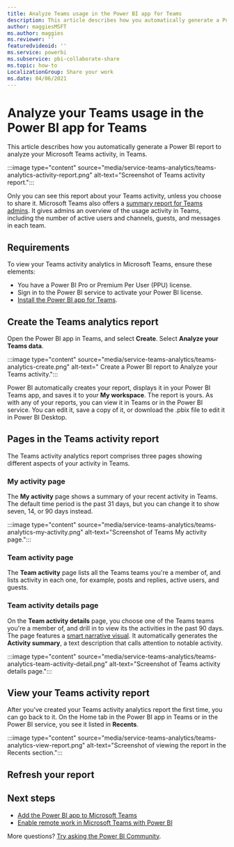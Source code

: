 ```yaml
---
title: Analyze Teams usage in the Power BI app for Teams
description: This article describes how you automatically generate a Power BI report to view your Microsoft Teams activity analytics, in Teams.
author: maggiesMSFT
ms.author: maggies
ms.reviewer: ''
featuredvideoid: ''
ms.service: powerbi
ms.subservice: pbi-collaborate-share
ms.topic: how-to
LocalizationGroup: Share your work
ms.date: 04/06/2021
---
```


# Analyze your Teams usage in the Power BI app for Teams

This article describes how you automatically generate a Power BI report to analyze your Microsoft Teams activity, in Teams.

:::image type="content" source="media/service-teams-analytics/teams-analytics-activity-report.png" alt-text="Screenshot of Teams activity report.":::

Only you can see this report about your Teams activity, unless you choose to share it. Microsoft Teams also offers a [summary report for Teams admins](/microsoftteams/teams-analytics-and-reports/teams-usage-report). It gives admins an overview of the usage activity in Teams, including the number of active users and channels, guests, and messages in each team.

## Requirements

To view your Teams activity analytics in Microsoft Teams, ensure these elements:

- You have a Power BI Pro or Premium Per User (PPU) license.
- Sign in to the Power BI service to activate your Power BI license.
- [Install the Power BI app for Teams](service-microsoft-teams-app.md).

## Create the Teams analytics report

Open the Power BI app in Teams, and select **Create**.
Select **Analyze your Teams data**.

:::image type="content" source="media/service-teams-analytics/teams-analytics-create.png" alt-text=" Create a Power BI report to Analyze your Teams activity.":::

Power BI automatically creates your report, displays it in your Power BI Teams app, and saves it to your **My workspace**. The report is yours. As with any of your reports, you can view it in Teams or in the Power BI service. You can edit it, save a copy of it, or download the .pbix file to edit it in Power BI Desktop.

## Pages in the Teams activity report

The Teams activity analytics report comprises three pages showing different aspects of your activity in Teams.

### My activity page

The **My activity** page shows a summary of your recent activity in Teams. The default time period is the past 31 days, but you can change it to show seven, 14, or 90 days instead.

:::image type="content" source="media/service-teams-analytics/teams-analytics-my-activity.png" alt-text="Screenshot of Teams My activity page.":::

### Team activity page

The **Team activity** page lists all the Teams teams you're a member of, and lists activity in each one, for example, posts and replies, active users, and guests. 

### Team activity details page

On the **Team activity details** page, you choose one of the Teams teams you're a member of, and drill in to view its the activities in the past 90 days. The page features a [smart narrative visual](../visuals/power-bi-visualization-smart-narrative.md). It automatically generates the **Activity summary**, a text description that calls attention to notable activity.

:::image type="content" source="media/service-teams-analytics/teams-analytics-team-activity-detail.png" alt-text="Screenshot of Teams activity details page.":::

## View your Teams activity report

After you've created your Teams activity analytics report the first time, you can go back to it. On the Home tab in the Power BI app in Teams or in the Power BI service, you see it listed in **Recents**.

:::image type="content" source="media/service-teams-analytics/teams-analytics-view-report.png" alt-text="Screenshot of viewing the report in the Recents section.":::

## Refresh your report

## Next steps

- [Add the Power BI app to Microsoft Teams](service-microsoft-teams-app.md)
- [Enable remote work in Microsoft Teams with Power BI](service-collaborate-microsoft-teams.md)

More questions? [Try asking the Power BI Community](https://community.powerbi.com/).
